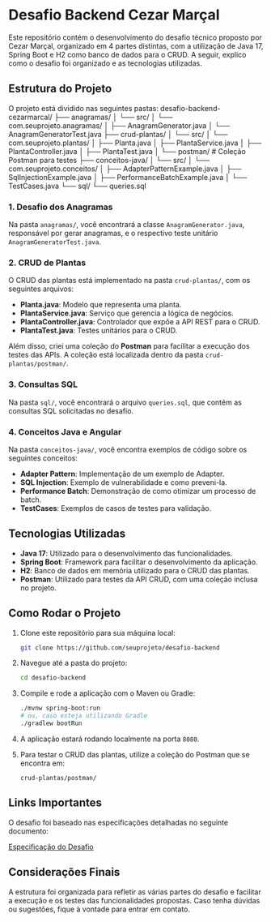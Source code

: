 # Desafio Backend Cezar Marçal

Este repositório contém o desenvolvimento do desafio técnico proposto por Cezar Marçal, organizado em 4 partes distintas, com a utilização de Java 17, Spring Boot e H2 como banco de dados para o CRUD. A seguir, explico como o desafio foi organizado e as tecnologias utilizadas.

## Estrutura do Projeto

O projeto está dividido nas seguintes pastas:
desafio-backend-cezarmarcal/
├── anagramas/
│   └── src/
│       └── com.seuprojeto.anagramas/
│           ├── AnagramGenerator.java
│           └── AnagramGeneratorTest.java
├── crud-plantas/
│   └── src/
│       └── com.seuprojeto.plantas/
│           ├── Planta.java
│           ├── PlantaService.java
│           ├── PlantaController.java
│           ├── PlantaTest.java
│           └── postman/  # Coleção Postman para testes
├── conceitos-java/
│   └── src/
│       └── com.seuprojeto.conceitos/
│           ├── AdapterPatternExample.java
│           ├── SqlInjectionExample.java
│           ├── PerformanceBatchExample.java
│           └── TestCases.java
└── sql/
└── queries.sql


### 1. Desafio dos Anagramas

Na pasta `anagramas/`, você encontrará a classe `AnagramGenerator.java`, responsável por gerar anagramas, e o respectivo teste unitário `AnagramGeneratorTest.java`.

### 2. CRUD de Plantas

O CRUD das plantas está implementado na pasta `crud-plantas/`, com os seguintes arquivos:

- **Planta.java**: Modelo que representa uma planta.
- **PlantaService.java**: Serviço que gerencia a lógica de negócios.
- **PlantaController.java**: Controlador que expõe a API REST para o CRUD.
- **PlantaTest.java**: Testes unitários para o CRUD.

Além disso, criei uma coleção do **Postman** para facilitar a execução dos testes das APIs. A coleção está localizada dentro da pasta `crud-plantas/postman/`.

### 3. Consultas SQL

Na pasta `sql/`, você encontrará o arquivo `queries.sql`, que contém as consultas SQL solicitadas no desafio.

### 4. Conceitos Java e Angular

Na pasta `conceitos-java/`, você encontra exemplos de código sobre os seguintes conceitos:

- **Adapter Pattern**: Implementação de um exemplo de Adapter.
- **SQL Injection**: Exemplo de vulnerabilidade e como preveni-la.
- **Performance Batch**: Demonstração de como otimizar um processo de batch.
- **TestCases**: Exemplos de casos de testes para validação.

## Tecnologias Utilizadas

- **Java 17**: Utilizado para o desenvolvimento das funcionalidades.
- **Spring Boot**: Framework para facilitar o desenvolvimento da aplicação.
- **H2**: Banco de dados em memória utilizado para o CRUD das plantas.
- **Postman**: Utilizado para testes da API CRUD, com uma coleção inclusa no projeto.

## Como Rodar o Projeto

1. Clone este repositório para sua máquina local:
    ```bash
    git clone https://github.com/seuprojeto/desafio-backend
    ```

2. Navegue até a pasta do projeto:
    ```bash
    cd desafio-backend
    ```

3. Compile e rode a aplicação com o Maven ou Gradle:
    ```bash
    ./mvnw spring-boot:run
    # ou, caso esteja utilizando Gradle
    ./gradlew bootRun
    ```

4. A aplicação estará rodando localmente na porta `8080`.

5. Para testar o CRUD das plantas, utilize a coleção do Postman que se encontra em:
    ```
    crud-plantas/postman/
    ```

## Links Importantes

O desafio foi baseado nas especificações detalhadas no seguinte documento:

[Especificação do Desafio](https://docs.google.com/document/d/1T0TA91LVzMSHuMbwKsNaS1z_1js9ixG4G3GwYUrbLa4/edit?usp=sharing)

## Considerações Finais

A estrutura foi organizada para refletir as várias partes do desafio e facilitar a execução e os testes das funcionalidades propostas. Caso tenha dúvidas ou sugestões, fique à vontade para entrar em contato.
